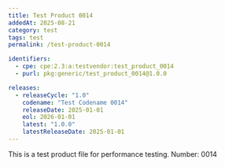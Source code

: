 ```yaml
---
title: Test Product 0014
addedAt: 2025-08-21
category: test
tags: test
permalink: /test-product-0014

identifiers:
  - cpe: cpe:2.3:a:testvendor:test_product_0014
  - purl: pkg:generic/test_product_0014@1.0.0

releases:
  - releaseCycle: "1.0"
    codename: "Test Codename 0014"
    releaseDate: 2025-01-01
    eol: 2026-01-01
    latest: "1.0.0"
    latestReleaseDate: 2025-01-01
---
```


This is a test product file for performance testing. Number: 0014
